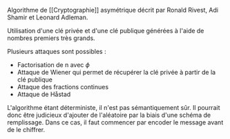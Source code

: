 Algorithme de [[Cryptographie]] asymétrique décrit par Ronald Rivest, Adi Shamir et Leonard Adleman.

Utilisation d'une clé privée et d'une clé publique générées à l'aide de nombres premiers très grands.

Plusieurs attaques sont possibles :
- Factorisation de n avec $\phi$ 
- Attaque de Wiener qui permet de récupérer la clé privée à partir de la clé publique
- Attaque des fractions continues
- Attaque de Håstad

L'algorithme étant déterministe, il n'est pas sémantiquement sûr. Il pourrait donc être judicieux d'ajouter de l'aléatoire par la biais d'une schéma de remplissage. Dans ce cas, il faut commencer par encoder le message avant de le chiffrer.